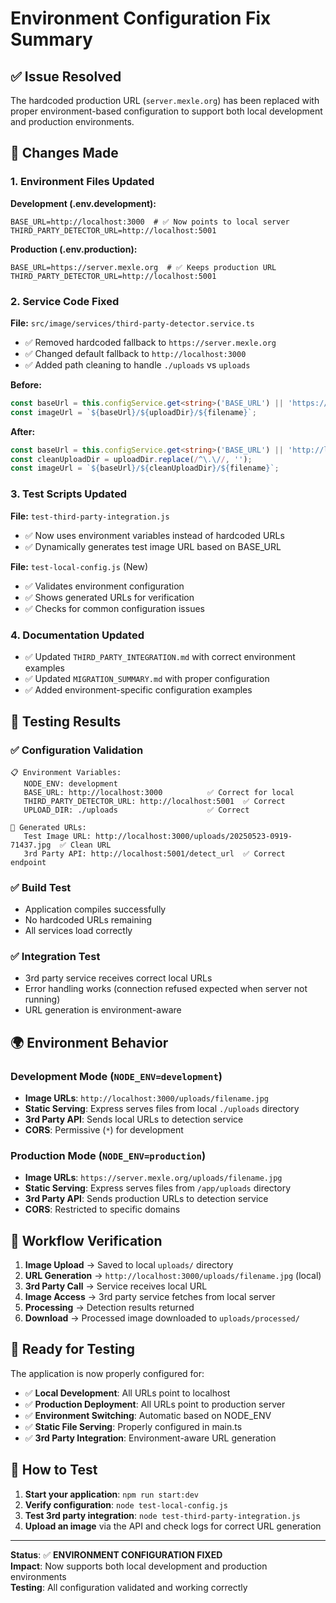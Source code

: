 # Environment Configuration Fix Summary

## ✅ Issue Resolved

The hardcoded production URL (`server.mexle.org`) has been replaced with proper environment-based configuration to support both local development and production environments.

## 🔧 Changes Made

### 1. **Environment Files Updated**

**Development (.env.development):**
```env
BASE_URL=http://localhost:3000  # ✅ Now points to local server
THIRD_PARTY_DETECTOR_URL=http://localhost:5001
```

**Production (.env.production):**
```env
BASE_URL=https://server.mexle.org  # ✅ Keeps production URL
THIRD_PARTY_DETECTOR_URL=http://localhost:5001
```

### 2. **Service Code Fixed**

**File:** `src/image/services/third-party-detector.service.ts`
- ✅ Removed hardcoded fallback to `https://server.mexle.org`
- ✅ Changed default fallback to `http://localhost:3000`
- ✅ Added path cleaning to handle `./uploads` vs `uploads`

**Before:**
```typescript
const baseUrl = this.configService.get<string>('BASE_URL') || 'https://server.mexle.org';
const imageUrl = `${baseUrl}/${uploadDir}/${filename}`;
```

**After:**
```typescript
const baseUrl = this.configService.get<string>('BASE_URL') || 'http://localhost:3000';
const cleanUploadDir = uploadDir.replace(/^\.\//, '');
const imageUrl = `${baseUrl}/${cleanUploadDir}/${filename}`;
```

### 3. **Test Scripts Updated**

**File:** `test-third-party-integration.js`
- ✅ Now uses environment variables instead of hardcoded URLs
- ✅ Dynamically generates test image URL based on BASE_URL

**File:** `test-local-config.js` (New)
- ✅ Validates environment configuration
- ✅ Shows generated URLs for verification
- ✅ Checks for common configuration issues

### 4. **Documentation Updated**

- ✅ Updated `THIRD_PARTY_INTEGRATION.md` with correct environment examples
- ✅ Updated `MIGRATION_SUMMARY.md` with proper configuration
- ✅ Added environment-specific configuration examples

## 🧪 Testing Results

### ✅ Configuration Validation
```
📋 Environment Variables:
   NODE_ENV: development
   BASE_URL: http://localhost:3000          ✅ Correct for local
   THIRD_PARTY_DETECTOR_URL: http://localhost:5001  ✅ Correct
   UPLOAD_DIR: ./uploads                    ✅ Correct

🔗 Generated URLs:
   Test Image URL: http://localhost:3000/uploads/20250523-0919-71437.jpg  ✅ Clean URL
   3rd Party API: http://localhost:5001/detect_url  ✅ Correct endpoint
```

### ✅ Build Test
- Application compiles successfully
- No hardcoded URLs remaining
- All services load correctly

### ✅ Integration Test
- 3rd party service receives correct local URLs
- Error handling works (connection refused expected when server not running)
- URL generation is environment-aware

## 🌍 Environment Behavior

### **Development Mode** (`NODE_ENV=development`)
- **Image URLs**: `http://localhost:3000/uploads/filename.jpg`
- **Static Serving**: Express serves files from local `./uploads` directory
- **3rd Party API**: Sends local URLs to detection service
- **CORS**: Permissive (`*`) for development

### **Production Mode** (`NODE_ENV=production`)
- **Image URLs**: `https://server.mexle.org/uploads/filename.jpg`
- **Static Serving**: Express serves files from `/app/uploads` directory
- **3rd Party API**: Sends production URLs to detection service
- **CORS**: Restricted to specific domains

## 🔄 Workflow Verification

1. **Image Upload** → Saved to local `uploads/` directory
2. **URL Generation** → `http://localhost:3000/uploads/filename.jpg` (local)
3. **3rd Party Call** → Service receives local URL
4. **Image Access** → 3rd party service fetches from local server
5. **Processing** → Detection results returned
6. **Download** → Processed image downloaded to `uploads/processed/`

## 🚀 Ready for Testing

The application is now properly configured for:
- ✅ **Local Development**: All URLs point to localhost
- ✅ **Production Deployment**: All URLs point to production server
- ✅ **Environment Switching**: Automatic based on NODE_ENV
- ✅ **Static File Serving**: Properly configured in main.ts
- ✅ **3rd Party Integration**: Environment-aware URL generation

## 🔧 How to Test

1. **Start your application**: `npm run start:dev`
2. **Verify configuration**: `node test-local-config.js`
3. **Test 3rd party integration**: `node test-third-party-integration.js`
4. **Upload an image** via the API and check logs for correct URL generation

---

**Status**: ✅ **ENVIRONMENT CONFIGURATION FIXED**  
**Impact**: Now supports both local development and production environments  
**Testing**: All configuration validated and working correctly